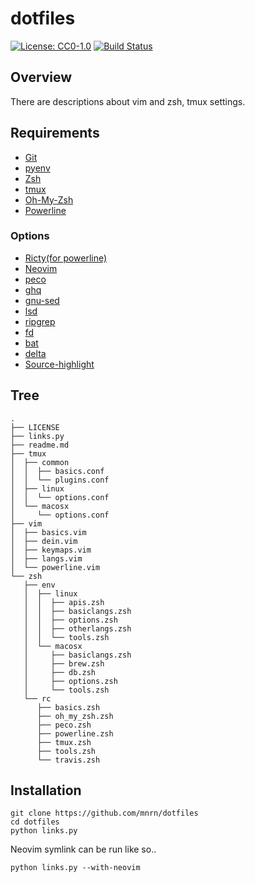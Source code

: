 # dotfiles

[![License: CC0-1.0](https://img.shields.io/badge/License-CC0%201.0-lightgray.svg)](http://creativecommons.org/publicdomain/zero/1.0/)
[![Build Status](https://travis-ci.org/mnrn/dotfiles.svg?branch=master)](https://travis-ci.org/mnrn/dotfiles)

## Overview

There are descriptions about vim and zsh, tmux settings.

## Requirements

- [Git](https://github.com/git/git)
- [pyenv](https://github.com/pyenv/pyenv)
- [Zsh](https://github.com/zsh-users/zsh)
- [tmux](https://github.com/tmux/tmux)
- [Oh-My-Zsh](https://github.com/robbyrussell/oh-my-zsh)
- [Powerline](https://github.com/powerline/powerline)

### Options

- [Ricty(for powerline)](https://www.rs.tus.ac.jp/yyusa/ricty.html)
- [Neovim](https://github.com/neovim/neovim)
- [peco](https://github.com/peco/peco)
- [ghq](https://github.com/x-motemen/ghq)
- [gnu-sed](https://www.gnu.org/software/sed/)
- [lsd](https://github.com/Peltoche/lsd)
- [ripgrep](https://github.com/BurntSushi/ripgrep)
- [fd](https://github.com/sharkdp/fd)
- [bat](https://github.com/sharkdp/bat)
- [delta](https://github.com/dandavison/delta)
- [Source-highlight](https://www.gnu.org/software/src-highlite/)

## Tree

```text:
.
├── LICENSE
├── links.py
├── readme.md
├── tmux
│  ├── common
│  │  ├── basics.conf
│  │  └── plugins.conf
│  ├── linux
│  │  └── options.conf
│  └── macosx
│     └── options.conf
├── vim
│  ├── basics.vim
│  ├── dein.vim
│  ├── keymaps.vim
│  ├── langs.vim
│  └── powerline.vim
└── zsh
   ├── env
   │  ├── linux
   │  │  ├── apis.zsh
   │  │  ├── basiclangs.zsh
   │  │  ├── options.zsh
   │  │  ├── otherlangs.zsh
   │  │  └── tools.zsh
   │  └── macosx
   │     ├── basiclangs.zsh
   │     ├── brew.zsh
   │     ├── db.zsh
   │     ├── options.zsh
   │     └── tools.zsh
   └── rc
      ├── basics.zsh
      ├── oh_my_zsh.zsh
      ├── peco.zsh
      ├── powerline.zsh
      ├── tmux.zsh
      ├── tools.zsh
      └── travis.zsh
```

## Installation

```terminal
git clone https://github.com/mnrn/dotfiles
cd dotfiles
python links.py
```

Neovim symlink can be run like so..

```terminal
python links.py --with-neovim
```
